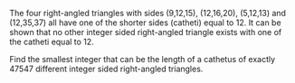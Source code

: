   <p>The four right-angled triangles with sides (9,12,15), (12,16,20), (5,12,13) and (12,35,37) all have one of the shorter sides (catheti) equal to 12. It can be shown that no other integer sided right-angled triangle exists with one of the catheti equal to 12.</p>  <p>Find the smallest integer that can be the length of a cathetus of exactly 47547 different integer sided right-angled triangles.</p>  